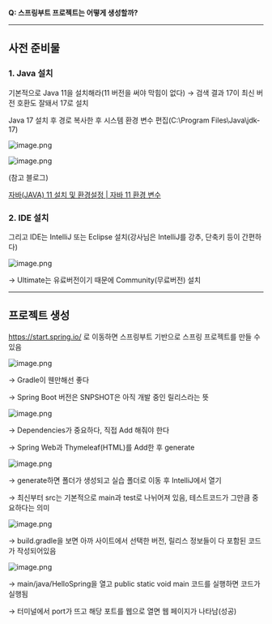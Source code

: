 **Q: 스프링부트 프로젝트는 어떻게 생성할까?** 

---

## 사전 준비물

### 1. Java 설치

기본적으로 Java 11을 설치해라(11 버전을 써야 막힘이 없다) → 검색 결과 17이 최신 버전 호환도 잘돼서 17로 설치

Java 17 설치 후 경로 복사한 후 시스템 환경 변수 편집(C:\Program Files\Java\jdk-17\)

![image.png](https://github.com/user-attachments/assets/3585666c-42e6-450e-bbf6-c3af4811de61)

![image.png](https://github.com/user-attachments/assets/4ee908db-22f8-4092-b818-39b055a8b5f0)

(참고 블로그)

[자바(JAVA) 11 설치 및 환경설정 | 자바 11 환경 변수](https://velog.io/@sqk8657/%EC%9E%90%EB%B0%94JAVA-11-%EC%84%A4%EC%B9%98-%EB%B0%8F-%ED%99%98%EA%B2%BD%EC%84%A4%EC%A0%95-%EC%9E%90%EB%B0%94-11-%ED%99%98%EA%B2%BD-%EB%B3%80%EC%88%98)

### 2. IDE 설치

그리고 IDE는 IntelliJ 또는 Eclipse 설치(강사님은 IntelliJ를 강추, 단축키 등이 간편하다)

![image.png](https://github.com/user-attachments/assets/6b88131c-2055-4bf2-8fe3-b59ac259ae64)

→ Ultimate는 유료버전이기 때문에 Community(무료버전) 설치

---

## 프로젝트 생성

https://start.spring.io/ 로 이동하면 스프링부트 기반으로 스프링 프로젝트를 만들 수 있음

![image.png](https://github.com/user-attachments/assets/7a7e5f97-bd06-4df3-9b04-46c25de496cf)

→ Gradle이 웬만해선 좋다

→ Spring Boot 버전은 SNPSHOT은 아직 개발 중인 릴리스라는 뜻

![image.png](https://github.com/user-attachments/assets/4a265127-fbee-45d5-8c61-7411830fa3e9)

→ Dependencies가 중요하다, 직접 Add 해줘야 한다

→ Spring Web과 Thymeleaf(HTML)를 Add한 후 generate

![image.png](https://github.com/user-attachments/assets/b10e4720-a023-42b1-a572-4afd1ce5c7f6)

→ generate하면 폴더가 생성되고 실습 폴더로 이동 후 IntelliJ에서 열기

→ 최신부터 src는 기본적으로 main과 test로 나뉘어져 있음, 테스트코드가 그만큼 중요하다는 의미

![image.png](https://github.com/user-attachments/assets/c61b2082-26c0-4350-bab7-1d621ea32360)

→ build.gradle을 보면 아까 사이트에서 선택한 버전, 릴리스 정보들이 다 포함된 코드가 작성되어있음

![image.png](https://github.com/user-attachments/assets/ede449bd-32dd-4671-9c3f-81fae8e54524)

→ main/java/HelloSpring을 열고 public static void main 코드를 실행하면 코드가 실행됨

→ 터미널에서 port가 뜨고 해당 포트를 웹으로 열면 웹 페이지가 나타남(성공)